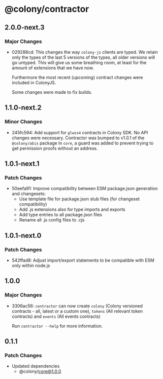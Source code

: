 # @colony/contractor

## 2.0.0-next.3

### Major Changes

- 029288cd: This changes the way `colony-js` clients are typed. We retain only the types of the last 5 versions of the types, all older versions will go untyped. This will give us some breathing room, at least for the amount of extensions that we have now.

  Furthermore the most recent (upcoming) contract changes were included in ColonyJS.

  Some changes were made to fix builds.

## 1.1.0-next.2

### Minor Changes

- 245fc594: Add support for `glwss4` contracts in Colony SDK. No API changes were necessary.
  Contractor was bumped to v1.0.1 of the `@colony/abis` package
  In `core`, a guard was added to prevent trying to get permission proofs without an address.

## 1.0.1-next.1

### Patch Changes

- 50eefa91: Improve compatibility between ESM package.json generation and changesets:
  - Use template file for package.json stub files (for changeset compatibility)
  - Add .js extensions also for type imports and exports
  - Add type entries to all package.json files
  - Rename all .js config files to .cjs

## 1.0.1-next.0

### Patch Changes

- 542ffad8: Adjust import/export statements to be compatible with ESM only within node.js

## 1.0.0

### Major Changes

- 3306ac56: `contractor` can now create `colony` (Colony versioned contracts - all, latest or a custom one), `tokens` (All relevant token contracts) and `events` (All events contracts)

  Run `contractor --help` for more information.

## 0.1.1

### Patch Changes

- Updated dependencies
  - @colony/core@1.0.0
